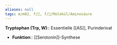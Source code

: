 ```yaml
---
aliases: null
tags: m/m02, f/🧪, f/🧪/Molekül/Aminosäure
---
```

**Tryptophan (Trp, W)**:: Essentielle [[AS]], Purinderivat
- **Funktion**:: [[Serotonin]]-Synthese
